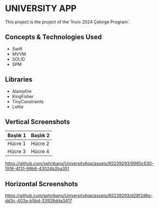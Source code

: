 # UNIVERSITY APP

This project is the project of the 'İnvio 2024 Çekirge Program'.

## Concepts & Technologies Used
- Swift
- MVVM
- SOLID
- SPM

## Libraries
- Alamofire
- KingFisher
- TinyConstraints
- Lottie

## Vertical Screenshots
| Başlık 1 | Başlık 2 |
| - | - |
| Hücre 1 | Hücre 2 |
| Hücre 3 | Hücre 4 |

https://github.com/sehribany/UniversityApp/assets/65239293/9985c630-1916-4f31-99b6-43024b2ba351


## Horizontal Screenshots

https://github.com/sehribany/UniversityApp/assets/65239293/d28f2d6e-dd3c-403a-b5bd-33928dda3417
